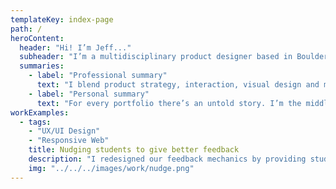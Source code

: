```yaml
---
templateKey: index-page
path: /
heroContent:
  header: "Hi! I’m Jeff..."
  subheader: "I’m a multidisciplinary product designer based in Boulder, Colorado."
  summaries:
    - label: "Professional summary"
      text: "I blend product strategy, interaction, visual design and motion prototyping to deliver research-validated solutions. I’m deeply passionate about solving problems that are human universal. Currently leading a team of designers & researchers to pioneer creative learning experiences that blend the best of online and offline worlds at Monthly."
    - label: "Personal summary"
      text: "For every portfolio there’s an untold story. I’m the middle child of first-generation Taiwanese immigrants, and I never thought I could be doing something creative as a profession. Some might describe me as a musician, artist, home cook, dog dad, ultrarunner, national champion, world record holder, and more..."
workExamples:
  - tags:
    - "UX/UI Design"
    - "Responsive Web"
    title: Nudging students to give better feedback
    description: "I redesigned our feedback mechanics by providing students with better guidance and structure for how to give feedback, increasing the average length of feedback by **56%** and feedback comment submission by **88%**."
    img: "../../../images/work/nudge.png"
---
```

